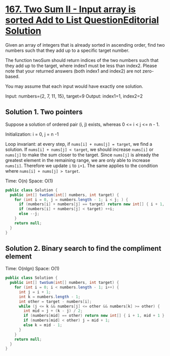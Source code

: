 # [167. Two Sum II - Input array is sorted   Add to List QuestionEditorial Solution](https://leetcode.com/problems/two-sum-ii-input-array-is-sorted/)

Given an array of integers that is already sorted in ascending order, find two numbers such that they add up to a specific target number.

The function twoSum should return indices of the two numbers such that they add up to the target, where index1 must be less than index2. Please note that your returned answers (both index1 and index2) are not zero-based.

You may assume that each input would have exactly one solution.

Input: numbers={2, 7, 11, 15}, target=9
Output: index1=1, index2=2

## Solution 1. Two pointers

Suppose a solution of ordered pair (i, j) exists, whereas 0 <= i < j <= n - 1.

Initialization: i = 0, j = n -1

Loop invariant: at every step, if `nums[i] + nums[j] = target`, we find a solution. If `nums[i] + nums[j] < target`, we should increase `nums[i]` or `nums[j]` to make the sum closer to the target. Since `nums[j]` is already the greatest element in the remaining range, we are only able to increase `nums[i]`. Therefore we update `i` to `i+1`. The same applies to the condition where `nums[i] + nums[j] > target`.

Time: O(n)
Space: O(1)

```java
public class Solution {
  public int[] twoSum(int[] numbers, int target) {
    for (int i = 0, j = numbers.length - 1; i < j; ) {
      if (numbers[i] + numbers[j] == target) return new int[] { i + 1, j + 1 };
      if (numbers[i] + numbers[j] < target) ++i;
      else --j;
    }
    return null;
  }
}
```

## Solution 2. Binary search to find the compliment element

Time: O(nlgn)
Space: O(1)

```java
public class Solution {
  public int[] twoSum(int[] numbers, int target) {
    for (int i = 0; i < numbers.length - 1; i++) {
      int j = i + 1;
      int k = numbers.length - 1;
      int other = target - numbers[i];
      while (j <= k && numbers[j] <= other && numbers[k] >= other) {
        int mid = j + (k - j) / 2;
        if (numbers[mid] == other) return new int[] { i + 1, mid + 1 };
        if (numbers[mid] < other) j = mid + 1;
        else k = mid - 1;
      }
    }
    return null;
  }
}
```
